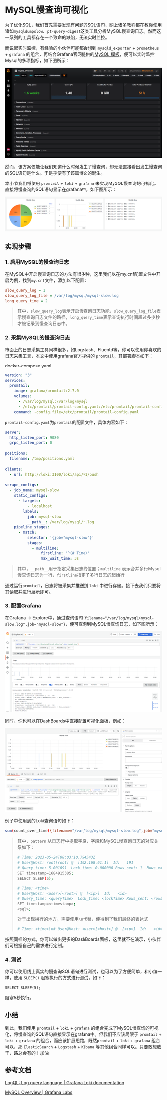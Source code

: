 # MySQL慢查询可视化

为了优化SQL，我们首先需要发现有问题的SQL语句，网上诸多教程都在教你使用诸如`mysqldumpslow`、`pt-query-digest`这类工具分析MySQL慢查询日志。然而这一系列的工具都存在一个致命的缺陷，无法实时监控。

而说起实时监控，有经验的小伙伴可能都会想到 `mysqld_exporter` + `prometheus` + `grafana` 的组合，再结合Grafana官网提供的[MySQL 模板](https://grafana.com/grafana/dashboards/7362-mysql-overview/)，便可以实时监控Mysql的多项指标，如下图所示：

![grafana-mysql](media/7.7.MySQL慢查询可视化-Grafana/grafana-mysql.png)

然而，该方案仅能让我们知道什么时候发生了慢查询，却无法直接看出发生慢查询的SQL语句是什么。于是乎便有了该篇博文的诞生。

本小节我们将使用 `promtail` + `loki` + `grafana` 来实现MySQL慢查询的可视化。直接将慢查询的SQL语句显示在grafana中，如下图所示：

![image-20230525001433667](media/7.7.MySQL慢查询可视化-Grafana/image-20230525001433667.png)

## 实现步骤

### 1. 启用MySQL的慢查询日志

在MySQL中开启慢查询日志的方法有很多种，这里我们以在my.cnf配置文件中开启为例，找到`my.cnf`文件，添加以下配置：

   ```ini
   slow_query_log = 1
   slow_query_log_file = /var/log/mysql/mysql-slow.log
   long_query_time = 2
   ```

   > 其中，`slow_query_log`表示开启慢查询日志功能，`slow_query_log_file`表示慢查询日志文件的路径，`long_query_time`表示查询执行时间超过多少秒才被记录到慢查询日志中。

### 2. 采集MySQL的慢查询日志

市面上的日志采集工具同样很多，如Logstash、Fluentd等，你可以使用你喜欢的日志采集工具，本文中使用grafana官方提供的 `promtail`，其部署脚本如下：

docker-compose.yaml

   ```yaml
   version: "3"
   services:
     promtail:
       image: grafana/promtail:2.7.0
       volumes:
         - /var/log/mysql:/var/log/mysql
         - /etc/promtail/promtail-config.yaml:/etc/promtail/promtail-config.yaml
       command: -config.file=/etc/promtail/promtail-config.yaml
   ```

`promtail-config.yaml`为`promtail`的配置文件，具体内容如下：

   ```yaml
   server:
     http_listen_port: 9080
     grpc_listen_port: 0
   
   positions:
     filename: /tmp/positions.yaml
   
   clients:
     - url: http://loki:3100/loki/api/v1/push
   
   scrape_configs:
     - job_name: mysql-slow
       static_configs:
         - targets:
             - localhost
           labels:
             job: mysql-slow
             __path__: /var/log/mysql/*.log
       pipeline_stages:
         - match:
             selector: '{job="mysql-slow"}'
             stages:
               - multiline:
                   firstline: '^(# Time)'
                   max_wait_time: 3s
   ```

   > 其中，`__path__`用于指定采集日志的位置；`multiline` 表示合并多行Mysql慢查询日志为一行，`firstline`指定了多行日志的起始行

通过运行`promtail`，日志将被采集并推送到 `loki` 中进行存储。接下去我们只要将其读取并进行展示即可。

### 3. 配置Grafana

在Grafana → Explore中，通过查询语句`{filename="/var/log/mysql/mysql-slow.log",job="mysql-slow"}`，便可查询到MySQL慢查询日志，如下图所示：

![image-20230525005326585](media/7.7.MySQL慢查询可视化-Grafana/image-20230525005326585.png)

   同时，你也可以在DashBoards中直接配置可视化面板，例如：

![image-20230525005827333](media/7.7.MySQL慢查询可视化-Grafana/image-20230525005827333.png)

   例子中使用到的Loki查询语句如下：

   ```bash
   sum(count_over_time({filename="/var/log/mysql/mysql-slow.log",job="mysql-slow"} | pattern "# Time: <time>\n# User@Host: <user>[<root>] @  [<ip>]  Id:   <id>\n# Query_time: <queryTime>  Lock_time: <lockTime> Rows_sent: <rowsSent>  Rows_examined: <rowsExamined>\nSET timestamp=<timestamp>;\n<sql>;"[1m])) by (sql)
   ```

   > 其中，`pattern` 从日志行中提取字段，字段和MySQL慢查询日志的对应关系如下：
   >
   > ```bash
   > # Time: 2023-05-24T08:03:10.794543Z
   > # User@Host: root[root] @  [192.168.61.1]  Id:   191
   > # Query_time: 5.001091  Lock_time: 0.000000 Rows_sent: 1  Rows_examined: 1
   > SET timestamp=1684915385;
   > SELECT SLEEP(5);
   > ```
   >
   > ```bash
   > # Time: <time>
   > # User@Host: <user>[<root>] @  [<ip>]  Id:   <id>
   > # Query_time: <queryTime>  Lock_time: <lockTime> Rows_sent: <rowsSent>  Rows_examined: <rowsExamined>
   > SET timestamp=<timestamp>;
   > <sql>;
   > ```
   >
   > 对于出现换行的地方，需要使用`\n`代替，便得到了我们最终的表达式
   >
   > ```bash
   > # Time: <time>\n# User@Host: <user>[<host>] @  [<ip>]  Id:   <id>\n# Query_time: <queryTime>  Lock_time: <lockTime> Rows_sent: <rowsSent>  Rows_examined: <rowsExamined>\nSET timestamp=<timestamp>;\n<sql>;
   > ```

按照同样的方式，你可以做出更多的DashBoards面板，这里就不在演示，小伙伴们可根据自己的需求进行定制。

### 4. 测试

你可以使用线上真实的慢查询SQL语句进行测试，也可以为了方便简单，和小编一样，使用 `SLEEP()` 阻塞执行的方式进行测试，如下：

   ```mysql
SELECT SLEEP(5);
   ```

阻塞5秒执行。

## 小结

到此，我们使用 `promtail` + `loki` + `grafana` 的组合完成了MySQL慢查询的可视化，将慢查询的SQL语句直接显示在grafana中。但我们不应该局限于 `promtail` + `loki` + `grafana` 的组合，而应该扩展思路，既然`promtail` + `loki` + `grafana` 组合可以，那 `ElasticSearch` + `Logstash` + `Kibana` 等其他组合同样可以。只要敢想敢干，路总会有的！加油

## 参考文档

[LogQL: Log query language | Grafana Loki documentation](https://grafana.com/docs/loki/latest/logql/)

[MySQL Overview | Grafana Labs](https://grafana.com/grafana/dashboards/7362-mysql-overview/)

